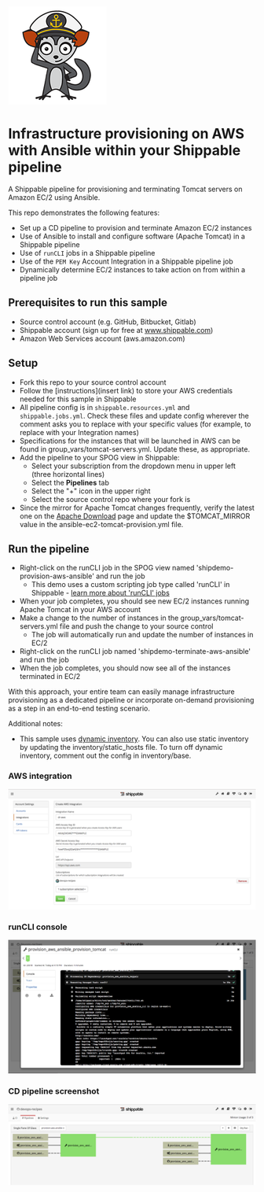![AyeAye](https://github.com/devops-recipes/provision-aws-ansible/blob/master/public/resources/images/captain.png)

# Infrastructure provisioning on AWS with Ansible within your Shippable pipeline 

A Shippable pipeline for provisioning and terminating Tomcat servers on Amazon 
EC/2 using Ansible.

This repo demonstrates the following features:
* Set up a CD pipeline to provision and terminate Amazon EC/2 instances 
* Use of Ansible to install and configure software (Apache Tomcat) in a Shippable 
pipeline
* Use of `runCLI` jobs in a Shippable pipeline
* Use of the `PEM Key` Account Integration in a Shippable pipeline job
* Dynamically determine EC/2 instances to take action on from within a pipeline 
job

## Prerequisites to run this sample
* Source control account (e.g. GitHub, Bitbucket, Gitlab)
* Shippable account (sign up for free at www.shippable.com)
* Amazon Web Services account (aws.amazon.com)

## Setup
* Fork this repo to your source control account
* Follow the [instructions](insert link) to store your AWS credentials needed 
for this sample in Shippable
* All pipeline config is in `shippable.resources.yml` and `shippable.jobs.yml`. 
Check these files and update config wherever the comment asks you to replace 
with your specific values (for example, to replace with your Integration names)
* Specifications for the instances that will be launched in AWS can be found in 
group_vars/tomcat-servers.yml. Update these, as appropriate.
* Add the pipeline to your SPOG view in Shippable:
  * Select your subscription from the dropdown menu in upper left (three 
  horizontal lines)
  * Select the **Pipelines** tab
  * Select the "+" icon in the upper right
  * Select the source control repo where your fork is 
* Since the mirror for Apache Tomcat changes frequently, verify the latest one 
on the [Apache Download](http://tomcat.apache.org/download-80.cgi) page and 
update the $TOMCAT_MIRROR value in the ansible-ec2-tomcat-provision.yml file.


## Run the pipeline 
* Right-click on the runCLI job in the SPOG view named 'shipdemo-provision-aws-ansible' 
and run the job
  * This demo uses a custom scripting job type called 'runCLI' in Shippable - 
  [learn more about 'runCLI' jobs](http://docs.shippable.com/pipelines/jobs/runCLI/) 
* When your job completes, you should see new EC/2 instances running Apache 
Tomcat in your AWS account
* Make a change to the number of instances in the group_vars/tomcat-servers.yml 
file and push the change to your source control
  * The job will automatically run and update the number of instances in EC/2
* Right-click on the runCLI job named 'shipdemo-terminate-aws-ansible' and run 
the job
* When the job completes, you should now see all of the instances terminated in
EC/2

With this approach, your entire team can easily manage infrastructure provisioning as a dedicated pipeline or incorporate on-demand provisioning as a step in an end-to-end testing scenario.

Additional notes:
* This sample uses [dynamic inventory](http://docs.ansible.com/ansible/intro_dynamic_inventory.html#example-aws-ec2-external-inventory-script). You can also use static inventory by updating the inventory/static_hosts 
file. To turn off dynamic inventory, comment out the config in inventory/base.

### AWS integration
![AWS Integration](https://github.com/devops-recipes/provision-aws-ansible/blob/master/public/resources/images/provision-aws-ansible-integration.png)

### runCLI console
![runCLI console](https://github.com/devops-recipes/provision-aws-ansible/blob/master/public/resources/images/provision-aws-ansible-runcli.png)

### CD pipeline screenshot
![CD Pipeline](https://github.com/devops-recipes/provision-aws-ansible/blob/master/public/resources/images/provision-aws-ansible-pipeline.png)

